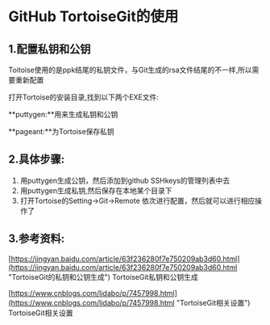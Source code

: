 # GitHub TortoiseGit的使用 #

## 1.配置私钥和公钥 ##
Toitoise使用的是ppk结尾的私钥文件，与Git生成的rsa文件结尾的不一样,所以需要重新配置

打开Tortoise的安装目录,找到以下两个EXE文件:

**puttygen:**用来生成私钥和公钥

**pageant:**为Tortoise保存私钥

## 2.具体步骤: ##
1. 用puttygen生成公钥，然后添加到github SSHkeys的管理列表中去
1. 用puttygen生成私钥,然后保存在本地某个目录下
1. 打开Tortoise的Setting->Git->Remote 依次进行配置，然后就可以进行相应操作了

## 3.参考资料: ##

[https://jingyan.baidu.com/article/63f236280f7e750209ab3d60.html](https://jingyan.baidu.com/article/63f236280f7e750209ab3d60.html "TortoiseGit的私钥和公钥生成")  TortoiseGit私钥和公钥生成


[https://www.cnblogs.com/lidabo/p/7457998.html](https://www.cnblogs.com/lidabo/p/7457998.html "TortoiseGit相关设置") TortoiseGit相关设置